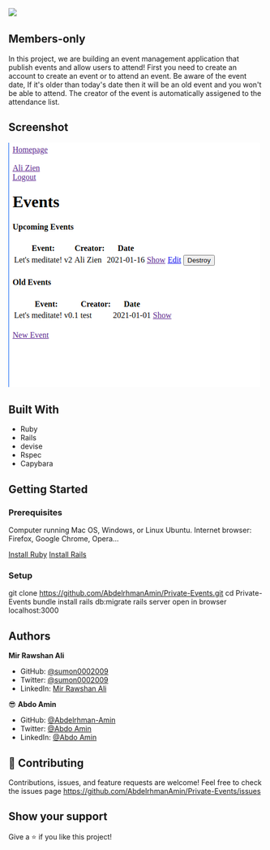 ![](https://img.shields.io/badge/Microverse-blueviolet)

## Members-only

In this project, we are building an event management application that publish events and allow users to attend!
First you need to create an account to create an event or to attend an event.
Be aware of the event date, If it's older than today's date then it will be an old event and you won't be able to attend.
The creator of the event is automatically assigened to the attendance list.

## Screenshot

![screenshot](./screenshot.png)

## Built With

- Ruby
- Rails
- devise
- Rspec
- Capybara

## Getting Started

### Prerequisites

Computer running Mac OS, Windows, or Linux Ubuntu.
Internet browser: Firefox, Google Chrome, Opera...

[Install Ruby](https://www.theodinproject.com/courses/ruby-programming/lessons/installing-ruby-ruby-programming)
[Install Rails](https://www.theodinproject.com/courses/ruby-on-rails/lessons/your-first-rails-application-ruby-on-rails)

### Setup

git clone https://github.com/AbdelrhmanAmin/Private-Events.git
cd Private-Events
bundle install
rails db:migrate
rails server
open in browser localhost:3000

## Authors

**Mir Rawshan Ali**

- GitHub: [@sumon0002009](https://github.com/sumon0002001)
- Twitter: [@sumon0002009](https://twitter.com/Sumon0002009)
- LinkedIn: [Mir Rawshan Ali](https://www.linkedin.com/in/mir-rawshan-ali-27b6a5198/)

😎 **Abdo Amin**

- GitHub: [@Abdelrhman-Amin](https://github.com/AbdelrhmanAmin)
- Twitter: [@Abdo Amin](https://twitter.com/AbdoAmi60489112)
- LinkedIn: [@Abdo Amin](https://www.linkedin.com/in/abdo-amin-ab786a1b0/)

## 🤝 Contributing

Contributions, issues, and feature requests are welcome!
Feel free to check the issues page https://github.com/AbdelrhmanAmin/Private-Events/issues

## Show your support

Give a :star:️ if you like this project!
